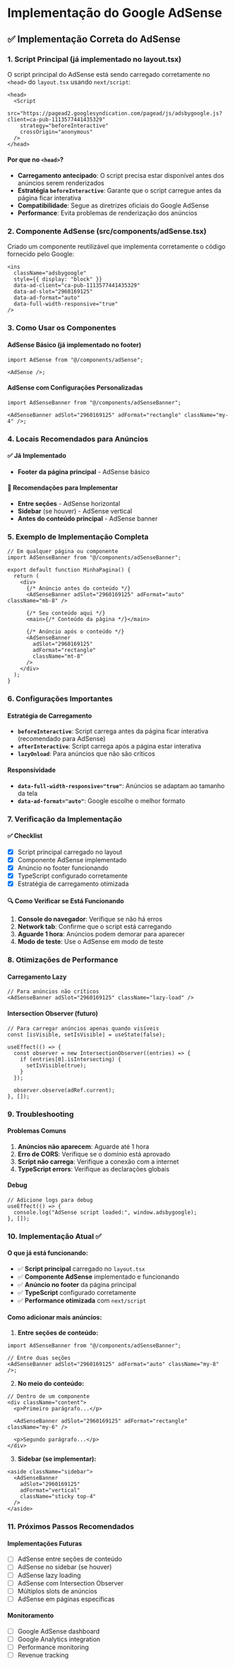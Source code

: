 # Implementação do Google AdSense

## ✅ Implementação Correta do AdSense

### 1. Script Principal (já implementado no layout.tsx)

O script principal do AdSense está sendo carregado corretamente no `<head>` do `layout.tsx` usando `next/script`:

```tsx
<head>
  <Script
    src="https://pagead2.googlesyndication.com/pagead/js/adsbygoogle.js?client=ca-pub-1113577441435329"
    strategy="beforeInteractive"
    crossOrigin="anonymous"
  />
</head>
```

#### Por que no `<head>`?

- **Carregamento antecipado**: O script precisa estar disponível antes dos anúncios serem renderizados
- **Estratégia `beforeInteractive`**: Garante que o script carregue antes da página ficar interativa
- **Compatibilidade**: Segue as diretrizes oficiais do Google AdSense
- **Performance**: Evita problemas de renderização dos anúncios

### 2. Componente AdSense (src/components/adSense.tsx)

Criado um componente reutilizável que implementa corretamente o código fornecido pelo Google:

```tsx
<ins
  className="adsbygoogle"
  style={{ display: "block" }}
  data-ad-client="ca-pub-1113577441435329"
  data-ad-slot="2960169125"
  data-ad-format="auto"
  data-full-width-responsive="true"
/>
```

### 3. Como Usar os Componentes

#### AdSense Básico (já implementado no footer)

```tsx
import AdSense from "@/components/adSense";

<AdSense />;
```

#### AdSense com Configurações Personalizadas

```tsx
import AdSenseBanner from "@/components/adSenseBanner";

<AdSenseBanner adSlot="2960169125" adFormat="rectangle" className="my-4" />;
```

### 4. Locais Recomendados para Anúncios

#### ✅ Já Implementado

- **Footer da página principal** - AdSense básico

#### 🔄 Recomendações para Implementar

- **Entre seções** - AdSense horizontal
- **Sidebar** (se houver) - AdSense vertical
- **Antes do conteúdo principal** - AdSense banner

### 5. Exemplo de Implementação Completa

```tsx
// Em qualquer página ou componente
import AdSenseBanner from "@/components/adSenseBanner";

export default function MinhaPagina() {
  return (
    <div>
      {/* Anúncio antes do conteúdo */}
      <AdSenseBanner adSlot="2960169125" adFormat="auto" className="mb-8" />

      {/* Seu conteúdo aqui */}
      <main>{/* Conteúdo da página */}</main>

      {/* Anúncio após o conteúdo */}
      <AdSenseBanner
        adSlot="2960169125"
        adFormat="rectangle"
        className="mt-8"
      />
    </div>
  );
}
```

### 6. Configurações Importantes

#### Estratégia de Carregamento

- **`beforeInteractive`**: Script carrega antes da página ficar interativa (recomendado para AdSense)
- **`afterInteractive`**: Script carrega após a página estar interativa
- **`lazyOnload`**: Para anúncios que não são críticos

#### Responsividade

- **`data-full-width-responsive="true"`**: Anúncios se adaptam ao tamanho da tela
- **`data-ad-format="auto"`**: Google escolhe o melhor formato

### 7. Verificação da Implementação

#### ✅ Checklist

- [x] Script principal carregado no layout
- [x] Componente AdSense implementado
- [x] Anúncio no footer funcionando
- [x] TypeScript configurado corretamente
- [x] Estratégia de carregamento otimizada

#### 🔍 Como Verificar se Está Funcionando

1. **Console do navegador**: Verifique se não há erros
2. **Network tab**: Confirme que o script está carregando
3. **Aguarde 1 hora**: Anúncios podem demorar para aparecer
4. **Modo de teste**: Use o AdSense em modo de teste

### 8. Otimizações de Performance

#### Carregamento Lazy

```tsx
// Para anúncios não críticos
<AdSenseBanner adSlot="2960169125" className="lazy-load" />
```

#### Intersection Observer (futuro)

```tsx
// Para carregar anúncios apenas quando visíveis
const [isVisible, setIsVisible] = useState(false);

useEffect(() => {
  const observer = new IntersectionObserver((entries) => {
    if (entries[0].isIntersecting) {
      setIsVisible(true);
    }
  });

  observer.observe(adRef.current);
}, []);
```

### 9. Troubleshooting

#### Problemas Comuns

1. **Anúncios não aparecem**: Aguarde até 1 hora
2. **Erro de CORS**: Verifique se o domínio está aprovado
3. **Script não carrega**: Verifique a conexão com a internet
4. **TypeScript errors**: Verifique as declarações globais

#### Debug

```tsx
// Adicione logs para debug
useEffect(() => {
  console.log("AdSense script loaded:", window.adsbygoogle);
}, []);
```

### 10. Implementação Atual ✅

#### O que já está funcionando:

- ✅ **Script principal** carregado no `layout.tsx`
- ✅ **Componente AdSense** implementado e funcionando
- ✅ **Anúncio no footer** da página principal
- ✅ **TypeScript** configurado corretamente
- ✅ **Performance otimizada** com `next/script`

#### Como adicionar mais anúncios:

1. **Entre seções de conteúdo:**

```tsx
import AdSenseBanner from "@/components/adSenseBanner";

// Entre duas seções
<AdSenseBanner adSlot="2960169125" adFormat="auto" className="my-8" />;
```

2. **No meio do conteúdo:**

```tsx
// Dentro de um componente
<div className="content">
  <p>Primeiro parágrafo...</p>

  <AdSenseBanner adSlot="2960169125" adFormat="rectangle" className="my-6" />

  <p>Segundo parágrafo...</p>
</div>
```

3. **Sidebar (se implementar):**

```tsx
<aside className="sidebar">
  <AdSenseBanner
    adSlot="2960169125"
    adFormat="vertical"
    className="sticky top-4"
  />
</aside>
```

### 11. Próximos Passos Recomendados

#### Implementações Futuras

- [ ] AdSense entre seções de conteúdo
- [ ] AdSense no sidebar (se houver)
- [ ] AdSense lazy loading
- [ ] AdSense com Intersection Observer
- [ ] Múltiplos slots de anúncios
- [ ] AdSense em páginas específicas

#### Monitoramento

- [ ] Google AdSense dashboard
- [ ] Google Analytics integration
- [ ] Performance monitoring
- [ ] Revenue tracking
